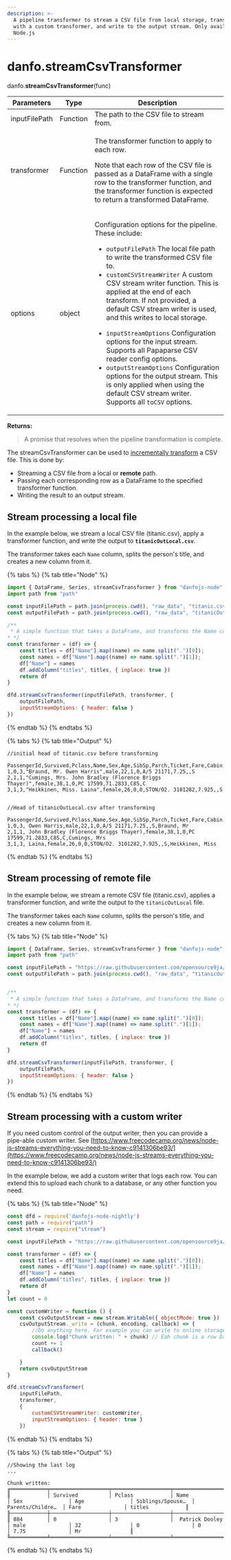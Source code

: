```yaml
---
description: >-
  A pipeline transformer to stream a CSV file from local storage, transform it
  with a custom transformer, and write to the output stream. Only available in
  Node.js
---
```


# danfo.streamCsvTransformer

danfo.**streamCsvTransformer**(func)

| Parameters    | Type     | Description                                                                                                                                                                                                                                                                                                                                                                                                                                                                                                                                                                                                                                                                                                                             |
| ------------- | -------- | --------------------------------------------------------------------------------------------------------------------------------------------------------------------------------------------------------------------------------------------------------------------------------------------------------------------------------------------------------------------------------------------------------------------------------------------------------------------------------------------------------------------------------------------------------------------------------------------------------------------------------------------------------------------------------------------------------------------------------------- |
| inputFilePath | Function | The path to the CSV file to stream from.                                                                                                                                                                                                                                                                                                                                                                                                                                                                                                                                                                                                                                                                                                |
| transformer   | Function | <p>The transformer function to apply to each row.</p><p>Note that each row of the CSV file is passed as a DataFrame with a single row to the transformer function, and the transformer function is expected to return a transformed DataFrame.</p>                                                                                                                                                                                                                                                                                                                                                                                                                                                                                      |
| options       | object   | <p>Configuration options for the pipeline. These include:</p><ul><li><code>outputFilePath</code> The local file path to write the transformed CSV file to.</li><li><code>customCSVStreamWriter</code> A custom CSV stream writer function. This is applied at the end of each transform. If not provided, a default CSV stream writer is used, and this writes to local storage.</li></ul><ul><li><code>inputStreamOptions</code> Configuration options for the input stream. Supports all Papaparse CSV reader config options.</li><li><code>outputStreamOptions</code> Configuration options for the output stream. This is only applied when using the default CSV stream writer. Supports all <code>toCSV</code> options.</li></ul> |

**Returns:**

> A promise that resolves when the pipeline transformation is complete.

The streamCsvTransformer can be used to [incrementally transform](https://en.wikipedia.org/wiki/Stream\_processing) a CSV file. This is done by:

* Streaming a CSV file from a local or **remote** path.
* Passing each corresponding row as a DataFrame to the specified transformer function.
* Writing the result to an output stream.

## **Stream processing a local file**

In the example below, we stream a local CSV file (titanic.csv), apply a transformer function, and write the output to **`titanicOutLocal.csv`**.

The transformer takes each `Name` column, splits the person's title, and creates a new column from it.

{% tabs %}
{% tab title="Node" %}
```javascript
import { DataFrame, Series, streamCsvTransformer } from "danfojs-node";
import path from "path"

const inputFilePath = path.join(process.cwd(), "raw_data", "titanic.csv");
const outputFilePath = path.join(process.cwd(), "raw_data", "titanicOutLocal.csv");

/**
 * A simple function that takes a DataFrame, and transforms the Name column.
* */
const transformer = (df) => {
    const titles = df["Name"].map((name) => name.split(".")[0]);
    const names = df["Name"].map((name) => name.split(".")[1]);
    df["Name"] = names
    df.addColumn("titles", titles, { inplace: true })
    return df
}

dfd.streamCsvTransformer(inputFilePath, transformer, {
    outputFilePath,
    inputStreamOptions: { header: false }
})
```
{% endtab %}
{% endtabs %}

{% tabs %}
{% tab title="Output" %}
```
//initial head of titanic.csv before transforming

PassengerId,Survived,Pclass,Name,Sex,Age,SibSp,Parch,Ticket,Fare,Cabin,Embarked
1,0,3,"Braund, Mr. Owen Harris",male,22,1,0,A/5 21171,7.25,,S
2,1,1,"Cumings, Mrs. John Bradley (Florence Briggs Thayer)",female,38,1,0,PC 17599,71.2833,C85,C
3,1,3,"Heikkinen, Miss. Laina",female,26,0,0,STON/O2. 3101282,7.925,,S


//Head of titanicOutLocal.csv after transforming

PassengerId,Survived,Pclass,Name,Sex,Age,SibSp,Parch,Ticket,Fare,Cabin,Embarked,titles
1,0,3, Owen Harris,male,22,1,0,A/5 21171,7.25,,S,Braund, Mr
2,1,1, John Bradley (Florence Briggs Thayer),female,38,1,0,PC 17599,71.2833,C85,C,Cumings, Mrs
3,1,3, Laina,female,26,0,0,STON/O2. 3101282,7.925,,S,Heikkinen, Miss
```
{% endtab %}
{% endtabs %}

## **Stream processing of remote file**

In the example below, we stream a remote CSV file (titanic.csv), applies a transformer function, and write the output to the `titanicOutLocal` file.

The transformer takes each `Name` column, splits the person's title, and creates a new column from it.

{% tabs %}
{% tab title="Node" %}
```javascript
import { DataFrame, Series, streamCsvTransformer } from "danfojs-node";
import path from "path"

const inputFilePath = "https://raw.githubusercontent.com/opensource9ja/danfojs/dev/danfojs-node/tests/samples/titanic.csv"
const outputFilePath = path.join(process.cwd(), "raw_data", "titanicOutRemote.csv");


/**
 * A simple function that takes a DataFrame, and transforms the Name column.
* */
const transformer = (df) => {
    const titles = df["Name"].map((name) => name.split(".")[0]);
    const names = df["Name"].map((name) => name.split(".")[1]);
    df["Name"] = names
    df.addColumn("titles", titles, { inplace: true })
    return df
}

dfd.streamCsvTransformer(inputFilePath, transformer, {
    outputFilePath,
    inputStreamOptions: { header: false }
})
```
{% endtab %}
{% endtabs %}

## **Stream processing with a custom writer**

If you need custom control of the output writer, then you can provide a pipe-able custom writer. See [https://www.freecodecamp.org/news/node-js-streams-everything-you-need-to-know-c9141306be93/](https://www.freecodecamp.org/news/node-js-streams-everything-you-need-to-know-c9141306be93/)

In the example below, we add a custom writer that logs each row. You can extend this to upload each chunk to a database, or any other function you need.

{% tabs %}
{% tab title="Node" %}
```javascript
const dfd = require('danfojs-node-nightly')
const path = require("path")
const stream = require("stream")

const inputFilePath = "https://raw.githubusercontent.com/opensource9ja/danfojs/dev/danfojs-node/tests/samples/titanic.csv"

const transformer = (df) => {
    const titles = df["Name"].map((name) => name.split(".")[0]);
    const names = df["Name"].map((name) => name.split(".")[1]);
    df["Name"] = names
    df.addColumn("titles", titles, { inplace: true })
    return df
}
let count = 0

const customWriter = function () {
    const csvOutputStream = new stream.Writable({ objectMode: true })
    csvOutputStream._write = (chunk, encoding, callback) => {
        //Do anything here. For example you can write to online storage DB
        console.log("Chunk written: " + chunk) // Eah chunk is a row DataFrame
        count += 1
        callback()

    }
    return csvOutputStream
}

dfd.streamCsvTransformer(
    inputFilePath,
    transformer,
    {
        customCSVStreamWriter: customWriter,
        inputStreamOptions: { header: true }
    })
```
{% endtab %}
{% endtabs %}

{% tabs %}
{% tab title="Output" %}
```
//Showing the last log
...

Chunk written: 
╔════════════╤═══════════════════╤═══════════════════╤═══════════════════╤═══════════════════╤═══════════════════╤═══════════════════╤═══════════════════╤═══════════════════╤═══════════════════╗
║            │ Survived          │ Pclass            │ Name              │ Sex               │ Age               │ Siblings/Spouse…  │ Parents/Childre…  │ Fare              │ titles            ║
╟────────────┼───────────────────┼───────────────────┼───────────────────┼───────────────────┼───────────────────┼───────────────────┼───────────────────┼───────────────────┼───────────────────╢
║ 884        │ 0                 │ 3                 │  Patrick Dooley   │ male              │ 32                │ 0                 │ 0                 │ 7.75              │ Mr                ║
╚════════════╧═══════════════════╧═══════════════════╧═══════════════════╧═══════════════════╧═══════════════════╧═══════════════════╧═══════════════════╧═══════════════════╧═══════════════════╝
```
{% endtab %}
{% endtabs %}
